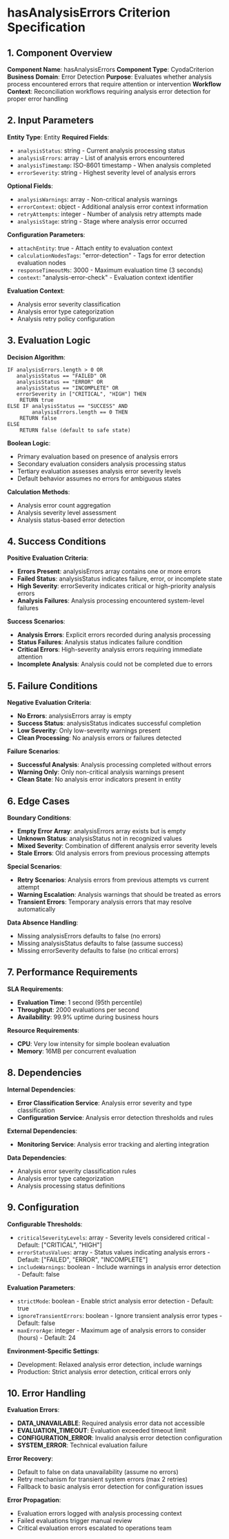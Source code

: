 # hasAnalysisErrors Criterion Specification

## 1. Component Overview
**Component Name**: hasAnalysisErrors
**Component Type**: CyodaCriterion
**Business Domain**: Error Detection
**Purpose**: Evaluates whether analysis process encountered errors that require attention or intervention
**Workflow Context**: Reconciliation workflows requiring analysis error detection for proper error handling

## 2. Input Parameters
**Entity Type**: Entity
**Required Fields**:
- `analysisStatus`: string - Current analysis processing status
- `analysisErrors`: array - List of analysis errors encountered
- `analysisTimestamp`: ISO-8601 timestamp - When analysis completed
- `errorSeverity`: string - Highest severity level of analysis errors

**Optional Fields**:
- `analysisWarnings`: array - Non-critical analysis warnings
- `errorContext`: object - Additional analysis error context information
- `retryAttempts`: integer - Number of analysis retry attempts made
- `analysisStage`: string - Stage where analysis error occurred

**Configuration Parameters**:
- `attachEntity`: true - Attach entity to evaluation context
- `calculationNodesTags`: "error-detection" - Tags for error detection evaluation nodes
- `responseTimeoutMs`: 3000 - Maximum evaluation time (3 seconds)
- `context`: "analysis-error-check" - Evaluation context identifier

**Evaluation Context**:
- Analysis error severity classification
- Analysis error type categorization
- Analysis retry policy configuration

## 3. Evaluation Logic
**Decision Algorithm**:
```
IF analysisErrors.length > 0 OR
   analysisStatus == "FAILED" OR
   analysisStatus == "ERROR" OR
   analysisStatus == "INCOMPLETE" OR
   errorSeverity in ["CRITICAL", "HIGH"] THEN
    RETURN true
ELSE IF analysisStatus == "SUCCESS" AND
        analysisErrors.length == 0 THEN
    RETURN false
ELSE
    RETURN false (default to safe state)
```

**Boolean Logic**:
- Primary evaluation based on presence of analysis errors
- Secondary evaluation considers analysis processing status
- Tertiary evaluation assesses analysis error severity levels
- Default behavior assumes no errors for ambiguous states

**Calculation Methods**:
- Analysis error count aggregation
- Analysis severity level assessment
- Analysis status-based error detection

## 4. Success Conditions
**Positive Evaluation Criteria**:
- **Errors Present**: analysisErrors array contains one or more errors
- **Failed Status**: analysisStatus indicates failure, error, or incomplete state
- **High Severity**: errorSeverity indicates critical or high-priority analysis errors
- **Analysis Failures**: Analysis processing encountered system-level failures

**Success Scenarios**:
- **Analysis Errors**: Explicit errors recorded during analysis processing
- **Status Failures**: Analysis status indicates failure condition
- **Critical Errors**: High-severity analysis errors requiring immediate attention
- **Incomplete Analysis**: Analysis could not be completed due to errors

## 5. Failure Conditions
**Negative Evaluation Criteria**:
- **No Errors**: analysisErrors array is empty
- **Success Status**: analysisStatus indicates successful completion
- **Low Severity**: Only low-severity warnings present
- **Clean Processing**: No analysis errors or failures detected

**Failure Scenarios**:
- **Successful Analysis**: Analysis processing completed without errors
- **Warning Only**: Only non-critical analysis warnings present
- **Clean State**: No analysis error indicators present in entity

## 6. Edge Cases
**Boundary Conditions**:
- **Empty Error Array**: analysisErrors array exists but is empty
- **Unknown Status**: analysisStatus not in recognized values
- **Mixed Severity**: Combination of different analysis error severity levels
- **Stale Errors**: Old analysis errors from previous processing attempts

**Special Scenarios**:
- **Retry Scenarios**: Analysis errors from previous attempts vs current attempt
- **Warning Escalation**: Analysis warnings that should be treated as errors
- **Transient Errors**: Temporary analysis errors that may resolve automatically

**Data Absence Handling**:
- Missing analysisErrors defaults to false (no errors)
- Missing analysisStatus defaults to false (assume success)
- Missing errorSeverity defaults to false (no critical errors)

## 7. Performance Requirements
**SLA Requirements**:
- **Evaluation Time**: 1 second (95th percentile)
- **Throughput**: 2000 evaluations per second
- **Availability**: 99.9% uptime during business hours

**Resource Requirements**:
- **CPU**: Very low intensity for simple boolean evaluation
- **Memory**: 16MB per concurrent evaluation

## 8. Dependencies
**Internal Dependencies**:
- **Error Classification Service**: Analysis error severity and type classification
- **Configuration Service**: Analysis error detection thresholds and rules

**External Dependencies**:
- **Monitoring Service**: Analysis error tracking and alerting integration

**Data Dependencies**:
- Analysis error severity classification rules
- Analysis error type categorization
- Analysis processing status definitions

## 9. Configuration
**Configurable Thresholds**:
- `criticalSeverityLevels`: array - Severity levels considered critical - Default: ["CRITICAL", "HIGH"]
- `errorStatusValues`: array - Status values indicating analysis errors - Default: ["FAILED", "ERROR", "INCOMPLETE"]
- `includeWarnings`: boolean - Include warnings in analysis error detection - Default: false

**Evaluation Parameters**:
- `strictMode`: boolean - Enable strict analysis error detection - Default: true
- `ignoreTransientErrors`: boolean - Ignore transient analysis error types - Default: false
- `maxErrorAge`: integer - Maximum age of analysis errors to consider (hours) - Default: 24

**Environment-Specific Settings**:
- Development: Relaxed analysis error detection, include warnings
- Production: Strict analysis error detection, critical errors only

## 10. Error Handling
**Evaluation Errors**:
- **DATA_UNAVAILABLE**: Required analysis error data not accessible
- **EVALUATION_TIMEOUT**: Evaluation exceeded timeout limit
- **CONFIGURATION_ERROR**: Invalid analysis error detection configuration
- **SYSTEM_ERROR**: Technical evaluation failure

**Error Recovery**:
- Default to false on data unavailability (assume no errors)
- Retry mechanism for transient system errors (max 2 retries)
- Fallback to basic analysis error detection for configuration issues

**Error Propagation**:
- Evaluation errors logged with analysis processing context
- Failed evaluations trigger manual review
- Critical evaluation errors escalated to operations team
